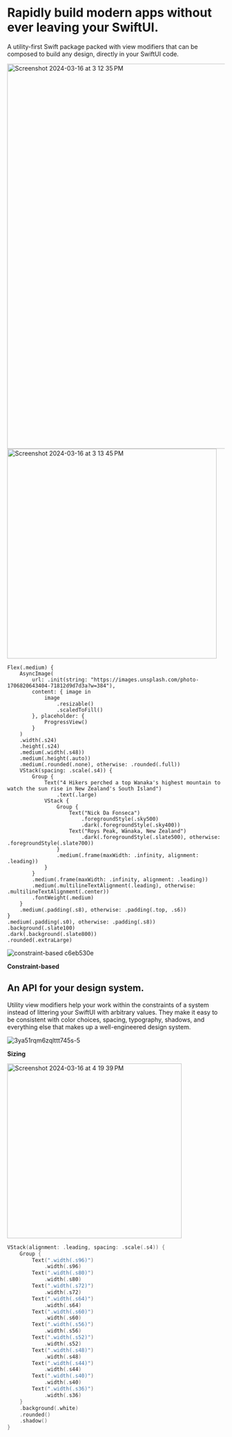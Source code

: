 # Rapidly build modern apps without ever leaving your SwiftUI.

A utility-first Swift package packed with view modifiers that can be composed to build any design, directly in your SwiftUI code.

<img width="890" alt="Screenshot 2024-03-16 at 3 12 35 PM" src="https://github.com/josephchang10/TailwindSwiftUI/assets/5158525/23cbb02b-a76b-42e8-9e09-69c06e652859">
<img width="485" alt="Screenshot 2024-03-16 at 3 13 45 PM" src="https://github.com/josephchang10/TailwindSwiftUI/assets/5158525/14fb8f8a-439c-4d37-afc6-418f56a8aca8">

```
Flex(.medium) {
    AsyncImage(
        url: .init(string: "https://images.unsplash.com/photo-1706820643404-71812d9d7d3a?w=384"),
        content: { image in
            image
                .resizable()
                .scaledToFill()
        }, placeholder: {
            ProgressView()
        }
    )
    .width(.s24)
    .height(.s24)
    .medium(.width(.s48))
    .medium(.height(.auto))
    .medium(.rounded(.none), otherwise: .rounded(.full))
    VStack(spacing: .scale(.s4)) {
        Group {
            Text("4 Hikers perched a top Wanaka's highest mountain to watch the sun rise in New Zealand's South Island")
                .text(.large)
            VStack {
                Group {
                    Text("Nick Da Fonseca")
                        .foregroundStyle(.sky500)
                        .dark(.foregroundStyle(.sky400))
                    Text("Roys Peak, Wānaka, New Zealand")
                        .dark(.foregroundStyle(.slate500), otherwise: .foregroundStyle(.slate700))
                }
                .medium(.frame(maxWidth: .infinity, alignment: .leading))
            }
        }
        .medium(.frame(maxWidth: .infinity, alignment: .leading))
        .medium(.multilineTextAlignment(.leading), otherwise: .multilineTextAlignment(.center))
        .fontWeight(.medium)
    }
    .medium(.padding(.s8), otherwise: .padding(.top, .s6))
}
.medium(.padding(.s0), otherwise: .padding(.s8))
.background(.slate100)
.dark(.background(.slate800))
.rounded(.extraLarge)
```


![constraint-based c6eb530e](https://github.com/josephchang10/TailwindSwiftUI/assets/5158525/928be8f6-3673-4228-a3cc-9b05c41be0ab)

**Constraint-based**
## An API for your design system.

Utility view modifiers help your work within the constraints of a system instead of littering your SwiftUI with arbitrary values. They make it easy to be consistent with color choices, spacing, typography, shadows, and everything else that makes up a well-engineered design system.

![3ya51rqm6zqlttt745s-5](https://github.com/josephchang10/TailwindSwiftUI/assets/5158525/b0862a08-e566-4501-a2d8-d0644889bf59)

**Sizing**

<img width="404" alt="Screenshot 2024-03-16 at 4 19 39 PM" src="https://github.com/josephchang10/TailwindSwiftUI/assets/5158525/f48ebe9b-a0c3-4fc8-9058-987ff165ca8e">

```swift
VStack(alignment: .leading, spacing: .scale(.s4)) {
    Group {
        Text(".width(.s96)")
            .width(.s96)
        Text(".width(.s80)")
            .width(.s80)
        Text(".width(.s72)")
            .width(.s72)
        Text(".width(.s64)")
            .width(.s64)
        Text(".width(.s60)")
            .width(.s60)
        Text(".width(.s56)")
            .width(.s56)
        Text(".width(.s52)")
            .width(.s52)
        Text(".width(.s48)")
            .width(.s48)
        Text(".width(.s44)")
            .width(.s44)
        Text(".width(.s40)")
            .width(.s40)
        Text(".width(.s36)")
            .width(.s36)
    }
    .background(.white)
    .rounded()
    .shadow()
}
```
